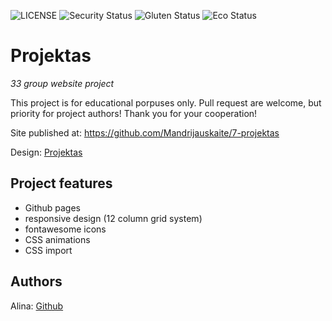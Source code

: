 ![LICENSE](https://img.shields.io/badge/license-MIT-blue.svg?style=flat-square)
![Security Status](https://img.shields.io/security-headers?label=Security&url=https%3A%2F%2Fgithub.com&style=flat-square)
![Gluten Status](https://img.shields.io/badge/Gluten-Free-green.svg)
![Eco Status](https://img.shields.io/badge/ECO-Friendly-green.svg)

# Projektas

_33 group website project_

This project is for educational porpuses only. Pull request are welcome, but priority for project authors! Thank you for your cooperation!

Site published at: https://github.com/Mandrijauskaite/7-projektas

Design: [Projektas](http://localhost:3001/)

## Project features

- Github pages
- responsive design (12 column grid system)
- fontawesome icons
- CSS animations
- CSS import


## Authors

Alina: [Github](https://github.com/Mandrijauskaite/7-projektas)
